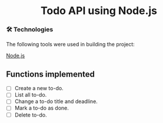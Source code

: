 <div align="center">
 <h1>Todo API using Node.js</h1> 
</div>

### 🛠 Technologies

The following tools were used in building the project:


[Node.js](https://nodejs.org/en/) 

## Functions implemented  

- [ ] Create a new to-do.
- [ ] List all to-do.
- [ ] Change a to-do title and deadline.
- [ ] Mark a to-do as done.
- [ ] Delete to-do.
